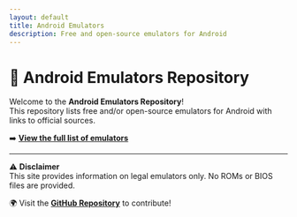 ```yaml
---
layout: default
title: Android Emulators
description: Free and open-source emulators for Android
---
```


# 📱 Android Emulators Repository

Welcome to the **Android Emulators Repository**!  
This repository lists free and/or open-source emulators for Android with links to official sources.

➡️ **[View the full list of emulators](emulatori.md)**

---

⚠️ **Disclaimer**  
This site provides information on legal emulators only. No ROMs or BIOS files are provided.

🌍 Visit the **[GitHub Repository](https://github.com/YOURUSERNAME/Android_Emulation)** to contribute!
